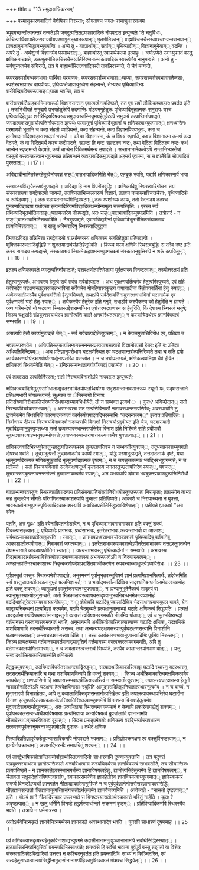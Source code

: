 +++
title = "13 समुदायाधिकरणम्"

+++
परमाणुकारणवादिनो वैशेषिका निरस्ताः; सौगताश्च जगतः परमाणुकारणत्वम

भ्युपगच्छन्तीत्यनन्तरं तन्मतेऽपि जगदुत्पत्तितद्वयवहारादिकं नोपपद्यत इत्युच्यते "ते चतुर्विधाः, केचित्पार्थिवाप्यतैजसवायवीयपरमाणुसङ्घातरूपान्् भृतभौतिकान्् वाह्यांश्चित्तचैत्तरूपाश्चाभ्यन्तरानथान्् प्रत्यक्षानुमानसिद्धानभ्युपयन्ति । अन्ये तु - बाह्यार्थान्् सर्वान्् पृथिव्यादीन्् विज्ञानानुमेयान्् वदन्ति । अपरे तु - अर्थशून्यं विज्ञानमेव परमाथसत््, बाह्यार्थास्तु स्वाप्रार्थकल्पा इत्याहुः । त्रयोऽप्येते स्वाभ्युपगतं वस्तु क्षणिकमाचक्षते, उक्रभूतभौतिकचित्तचैत्तव्यतिरिक्त्तमात्माकाशादिकं स्वरूपेणैव नानुमन्वते । अन्ये तु - सर्वशून्यत्वमेव संगिरन्ते, तत्र ये बाह्यार्थास्तित्ववादिनस्ते तावन्निरस्यन्ते, ते चैवं मन्यन्ते,

रूपरसस्पर्शगन्धस्वभावाः पार्थिवाः परमाणवः, रूपरसस्पर्शस्वभावाश््चाप्याः, रूपरसस्पर्शस्वभावास्तैजसाः, स्पर्शस्वभावाश्च वायवीयाः, पृथिव्यप्तेजावायुरूपेण संहन्यन्ते, तेभ्यश्च पृथिव्यादिभ्यः शरीरेन्द्रियविषयरूपसङ््घाता भवन्ति, तत्र च

शरीरान्तर्वर्तिग्राहकाभिमानारूढो विज्ञानसन्तान एवात्मत्वेनावतिष्ठत्ते, तत एव सर्वो लौकिकव्यवहारः प्रवर्तत इति । तत्राभिधीयते समुदाये उभयहेतुकेपि तदमाप्तिः योऽयमगुहेतुकः पृथिव्यादिभूतात्मकः समुदायः यश्च पृथिव्यादिहेतुकः शरीरेन्द्रियविषयरूपसमुदायस्तस्मिन्नुभयहेतुकेऽपि समुदाये तत्प्राप्तिर्नापपद्यते, जगदात्मकसमुदायोत्पत्तिर्नोपपद्यत इत्यर्थः परमाणूनां पृथिव्यादिभूतानां च क्षणिकत्वाभ्युपगमात्् क्षणध्वंसिनः परमाणवो भूतानि च कदा संहतौ व्याप्रियन्ते, कदा संहन्यन्ते, कदा विज्ञानविषयभूताः, कदा च हानोपादानादिव्यवहारास्पदतां भजन्ते । को वा विज्ञानात्मा, कं च विषयं स्पृशति, कश्च विज्ञानात्मा कमर्थ कदा वेदयते, कं वा विदितमर्थ कश्च कदोपादत्ते, सप्रष्टा हि नष्टः स्प्रष्टश्च नष्टः, तथा वेदिता विदितश्च नष्टः कथं चान्येन स्पृष्टमन्यो वेदयते, कथं चान्येन विदितमर्थमन्य उपादत्ते । सन्तानानामेकत्वेऽपि सन्तानिभ्यस्तेषां वस्तुतो वस्त्वन्तरत्वानभ्युपगमान्न तन्निबन्धनं व्यवहारादिकमुपपद्यते अहमर्थ एवात्मा, स च ज्ञातैवेति चोपपादितं पुरस्तात्् ।।17।।

अविद्यादीनामितरेतरहेतुत्वेनोपपन्नं सङ््घातभावादिकमिति चेत््, एतदुकं भवति, यद्यपि क्षणिकास्सर्वे भावा

स्तथाऽप्यविद्ययैतत्सर्वमुपपद्यते । अविद्या हि नाम विपरीतबुद्धिः । क्षणिकादिषु स्थिरत्वादिगोचरा तया संस्काराख्या रागद्वेषादयो जायन्ते, ततश्चित्ताभिज्वलनरूपं विज्ञानं, ततश्च नामाख्याश्चित्तचैत्ताः, पृथिव्यादिकं च रूपिद्रव्यम्् । ततः षडायतनाख्यमिन्द्रियषटम््,ततः स्पर्शाख्यः कायः, ततो वेदनादय ततश्च पुनरप्यविद्यादया यथोक्त्ता इत्यनादिरियमविद्यादिकाऽन्योन्यमूला चक्रपरिवृत्तिः । एरच्च सर्वं प्रथिव्यादिभूतभौतिकसङ््घातमन्तरेण नोपपद्यते, अतः सङ््घातभावादिकमुपपन्नमिति । तत्रोत्तरं - न सङ््घातभावानिमित्तत्वादिति । नैतदुपपद्यते, एषामाविद्यदीनां पृथिव्यादिभूतभौतिकसंघातभावं प्रत्यनिमित्तत्वात्् । न खलु अस्थिरादिषु स्थिरत्वादिबुद्ध्या

त्मिकाऽविद्या तन्निमित्ता रागद्वेषादयो वाऽर्थान्तरस्य क्षणिकस्य संहतिहेतुतां प्रतिपद्यन्ते । शुक्त्तिकारजतादिबुद्धिर्हि न शुक्त्तयाद्यर्थसंहतिहेतुर्भवति । किञ्च यस्य क्षणिके स्थिरत्वबुद्धिः स तदैव नष्ट इति कस्य रागादय उत्पद्यन्ते, संस्काराश्रयं स्थिरमेकद्रव्यमनभ्युपगच्छतां संस्कारानुवृत्तिरपि न शकें कपयितुम्् ।। 18 ।।

इतश्च क्षणिकत्वपक्षे जगदुत्पत्तिर्नोपपद्यते; उत्तरक्षणोत्पत्तिवेलायां पूर्वक्षणस्य विनष्टत्वात्् तस्योत्तरक्षणं प्रति

हेतुत्वानुपपत्तेः, अभावस्य हेतुत्वे सर्वं सर्वत्र सर्वदोत्पद्यत । अथ पूवक्षणवर्तित्वमेव हेतुत्वमित्युच्यते, एवं तर्हि कश्चिदेव घटक्षणस्तदुत्तरकालभाविनां सर्वेपामेव गोमहिपाश्वकुड्य पापाणादीनां त्रैलोक्यवर्तिनां हेतुः स्यात्् । अथैकजातीयस्यैव पूर्वक्षणवर्त्तिनो हेतुत्वमिष्यते, तथाऽपि सर्वदेशवर्त्तिनामुत्तरक्षणभाविनां घटानामेक एव पूर्वक्षणवर्ती घटो हेतुः स्यात्् । अथैकस्यैव हेतुरेक इति मनुषे, तथाऽपि कस्यैकस्य को हेतुरिति न ज्ञायते । अथ यस्मिन्देशे यो घटक्षणः स्थितस्तद्देशसम्बन्धिन एवोत्तरघटक्षणस्य स हेतुरिति, किं देशस्य स्थिरत्वं मनुषे; किञ्च चक्षुरादि संप्रयुक्त्तस्यार्थस्य ज्ञानोत्पत्ति काले अनवस्थितत्वात्् न कस्याचिदर्थस्य ज्ञानविषयत्वं सम्भवति ।। 19 ।।

असत्यपि हेतौ कार्य्यमुत्पद्यते चेत्् - सर्वं सर्वदात्पद्येतेत्युक्त्तम्् । न केवलमुत्पत्तिविरोध एव, प्रतिज्ञा च

भवतामपरुध्येत । अधिपतिसहकार्यालम्बनसमनन्तरप्रत्ययाशचत्वारो विज्ञानोत्पत्तौ हेतवः इति वः प्रतिज्ञा अधिपतिरिन्द्रियम्् । अथ प्रतिज्ञानुपरोधाय घटक्षणेस्थित एव घटक्षणान्तरोत्पत्तिरिष्यते तथा च सति द्वयोः कार्यकारणयोर्घटक्षणयोर्यौगपद्येनापलब्धिः प्रसज्येत । न च तथोपलभ्यते, क्षणिकत्वप्रतिज्ञा चैवं हीयेत । क्षणिकत्वं स्थितमेवेति चेत्् - इन्द्रियसम्बन्धज्ञानयोर्यौगपद्यं प्रसज्येत ।। 20 ।।

एवं तावदसत उत्पत्तिर्निरस्ता; सतो निरन्वयविनाशोऽपि नापपद्यत इत्युच्यते;

क्षणिकत्ववादिभिर्मुद्गराभिधाताद्यन्नतरभावितयोपलब्धियोग्यः सदृशसन्तानावसानरूपः स्थूलो यः, सदृशसन्ताने प्रतिक्षणभावी चोपलब्ध्यनर्हः सूक्ष्मश्च या ेनिरन्वयो विनाशः प्रतिसंख्यानिरोधाप्रतिसंख्यनिरोधशब्दाभ्यामभिधीयेते, तो न सम्भवत इत्यर्थ ः । कुतः? अविच्छेदात्् सतो निरन्वयविच्छेदासम्भवात्् । असम्भवश्च सत उत्पत्तिविनाशौ नामावस्थान्तरापत्तिरेव; अवस्थायोगि तु द्रव्यमेकमेव स्थिरमिति कारणादनन्यत्वं कार्यस्योपपादयद्भिरस्माभिः "तदनन्यत्वम््" इत्यत्र प्रतिपादितः । निर्वाणस्य दीपस्य निरन्वयविनाशदर्शनादन्यत्रापि विनाशो निरन्वयोऽनुमीयत इति चेन्न, घटशरावादौ मृदादिद्रव्यानुवृत्त्युपलब्ध्या सतो द्रव्यस्यावस्थान्तरापत्तिरेव विनाश इति निश्चिते सति प्रदीपादौ सूक्ष्मदशापत्त्याऽप्यनुपलम्भोपपत्तेः,तत्राप्यवस्थान्तरापात्तकल्पनस्यैव युक्त्तत्वात्् ।। 21 ।।

क्षणिकत्ववादिभिरभ्युपेतात्तुच्छादुत्पत्तिरुत्पन्नस्य तुच्छतापत्तिश्च न सम्भवतीत्युक्त्तम््; तदुभयप्रकाराभ्युपगतो दोषश्च भवति । तुच्छादुत्पत्तौ तुच्छात्मकमेव कार्य्यं स्यात््, यद्धि यस्मादुत्पद्यते, तत्तदातत्मकं दृष्टं, यथा भृत्सुवर्णादेरुत्पन्नं मणिकमुकुटादि भृत्सुवर्णाद्यात्मकं दृष्टम््, न च जगत्तुच्छात्मकं भवद्भिरभ्युपगम्यते; न च प्रतीयते । सतो निरन्वयविनाशे सत्येकक्षणादूर्ध्वं कृत्स्नस्य जगतस्तुच्छतापत्तिरेव स्यात््, पश्चात्् तुच्छाज्जगदुत्पत्तावनन्तरोक्त्तं तुच्छात्मकत्वमेव स्यात््, अत उभयथापि दोषान्न भवदुक्त्तप्रकारावुत्पत्तिनिरोधौ ।। 22 ।।

बाह्याभ्यन्तरवस्तुनः स्थिरत्वप्रतिपादनाय प्रतिसंख्याप्रतिसंख्योनिरोधयोस्तुच्छरूपता निराकृता; तत्प्रसंगेन ताभ्यां सह तुच्छत्वेन सौगतैः परिगणितस्याकाशस्यापि तुच्छता प्रतिक्षिष्यते। आकाशे च निरुपाख्यता न युक्त्ता, भावरूपत्वेनाभ्युपगतपृथिव्यादिवदाकाशस्यापि अबाधितप्रतीतिसिद्धत्वाविशेषात्् । प्रतीयते ह्याकाशे "अत्र श्येनः

पतति, अत्र गृध्रः" इति श्येनादिपतनदेशत्वेन, न च पृथिव्याद्यभावमात्रमाकाश इति वक्त्तुं शक्यं, विकल्पासहत्वात््; पृथिव्यादेः प्रागभावः, प्रध्वंसाभावः, इतरेतराभावः,अत्यन्ताभावो वा आकाशः; सर्वथाऽप्याकाशप्रतीत्यनुपपत्ति । स्यात्् । प्रागभावप्रध्वंसाभावयोराकाशत्वे पृथिव्यादिषु वर्तमानेषु आकाशप्रतीत्ययोगात्् निराकाशं जगत्स्यात्् । इतरेतराभावस्याकाशत्वेऽपीतरेतराभावस्य तत्तद्वस्तुगतत्वेन तेषामन्तराले आकाशप्रतीतिर्न स्यात्् । अत्यन्ताभावस्तु पृथिव्यादीनां न सम्भवति । अभावस्य विद्यमानपदार्थावस्थाविशेषत्वोपपादनाच्चाकाशस्य अभावरूपत्वेऽपि न निरुपाख्यत्वम्् । अण्डान्तर्वर्तिनश्चाकाशास्य त्रिवृत्करणोपदेशप्रदर्शितपञ्चीकरणेन रूपवत्त्वाच्चाक्षुपत्वेऽप्यविरोधः ।। 23 ।।

पूर्वप्रस्तुतं वस्तुनः स्थिरत्वमेवोपपाद्यते, अनुस्मरणं पूर्वानुभृतवस्तुविषयं ज्ञानं प्रत्यभिज्ञानमित्यर्थः, तदेवेतमिति सर्वं वस्तुजातमतीतकालानुभृतं प्रत्यभिज्ञायते; न च भार्वाद्भर्ज्वालादिष्विव सादृश्यनिबन्धनोऽयमेकत्वव्यामोह इति वक्त्तुं शक्यम्् व्यामुह्यतो ज्ञातुरेकस्यानभ्युपगमात््, न ह्यन्यानुभूतेनैकत्वं सादृश्यं वा स्वानुभूतस्यान्योऽनुसन्धत्ते, अतो भिन्नकालावस्त्वाश्रयसादृश्यानुभवनिबन्धनमेकत्वव्यामोहं वदद्भिर्ज्ञातुरेकत्वमवश्याश्रयणीयम््; न ु ज्ञेयेष्वपि घटादिषु ज्वालादिष्विव भेदसाधनप्रमाणमुपल भामहे, येन सादृश्यनिबन्धनां प्रत्यभिज्ञां कल्पयेम, यदपि चेदमुच्यते प्रत्यक्षानुमानाभ्यां घटादेः क्षणिकत्वं सिद्धयति । प्रत्यक्षं तावद्वर्तामानार्थविषयमवर्तमानाद्वस्तुनो व्यावृत्तं त्वविषयमवगमयति नीलमिव र्पातात््, एवं च भूतभविष्यभ्द्यां वर्तमानस्य वस्त्वन्तरत्वमवगतं भवति, अनुमानमपि अर्थक्रियोकारित्वात्सत्त्वाच्च घटादिः क्षणिकः, यदक्षणिकं शशविषाणादि तदनर्थक्रियाकारी असच्च, तथा अन्यत्यघटक्षणसत्त्वात्पूर्वघटक्षणसत्त्वानि विनाशीनि घटक्षणसत्त्वात्् अन्त्यघटक्षणसत्त्ववादिति ।। तच्च कार्यकारणभावानुपपत्त्यादिभिः पूर्वमेव निरस्तम्् । किञ्च प्रत्यक्षगम्या वर्तमानस्यावर्तमानाद्वयावृत्तिर्न वर्त्तमानस्य वस्त्वन्तरत्वमवगमयति, अपि तु वर्तमानकालयोगितामात्रम््, न च तावतावस्त्वन्तरत्वं सिध्यति, तस्यैव कालान्तरयोगसम्भवात्् । यत्तु सत्त्वादर्थाक्रियाकारित्याच्चेति क्षणिकत्वे

हेतुद्वयमुक्त्तम््, तदभिमतविपरीतसाधनत्वाद्विरुद्धम््, सत्त्वादथर्क्रियाकारित्वाद्वा घटादि स्थास्नु यदस्थास्नु तदसदनर्थक्रियाकारि च यथा शशविषाणमित्यपि हि वक्त्तुं शक्यम्् । किञ्च अर्थक्रिराकारित्वमक्षणिकत्वमेव साधयेत््; क्षणध्वंसिनो हि व्यापारासम्भवादर्थक्रियाकारित्वं न सम्भवतीत्युक्त्तम््, तथाऽन्त्यघटक्षणस्य हेतुतो नाशदर्शनादितरेऽपि घटक्षणा हेत्वपेक्षविनाशाः स्युरिति आमुद्गरादिहेतूपनिपातात्स्थास्नुत्वमेव । न च वाच्यं, न मुद्गरादयो विनाशहेतवः, अपि तु कपालादिविसदृशसन्तानोत्पत्तिहेतव इति कपालत्वावस्थापत्तिरेव घटादीनां विनाश इत्युपपादितत्वात्कपालोत्पत्तिव्यतिरिक्त्तत्वाभ्युपगमेपि विनाशस्य विनाशहेतुत्वमेव मुद्गरादेरानन्तर्याद्युक्त्तम््, अतः प्रत्यभिज्ञया स्थिरत्वमवगम्यमानं न केनापि प्रकारेणापह्नोतुं शक्यम्् । पूर्वापरकालसम्बन्ध्यर्थैक्यविषयायाः प्रत्यभिज्ञाया अन्यविषयत्वं ब्रुवन्नीलादि ज्ञानानामपि नीलादेरथर्ान्तरविषयत्वं ब्रूयात्् । किञ्च प्रमातृप्रमेययोः क्षणिकत्वं वदद्भिर्व्याप्त्यवधारण तत्स्मरणपूर्वकरनुमरनरभ्युपगमोऽपि दुःशकः । तथेदं क्षणिक

मित्यादिप्रतिज्ञापूर्वकहेतुपन्यासादिकमपि नोपपद्यते भवताम्् । प्रतिज्ञोपक्रमक्षण एव वक्त्तुर्विनष्टत्वात््, न ह्यन्येनोपक्रान्तम्् अजानद्भिरन्यैः समापयितुं शक्यम्् ।। 24 ।।

एवं तावद्वैभाषिकसौत्रान्तिकयोर्वाह्यार्थास्तित्ववादिनोः साधारणानि दूषणान्युक्त्तानि । तत्र यदुक्त्तं संप्रयुक्त्तस्यार्थस्य ज्ञानोत्पत्तिकाले अनवस्थित्वान्न कस्यचिदर्थस्य ज्ञानविषयत्वं सम्भवतीति, तत्र सौत्रान्तिकः प्रत्यवतिष्ठते - न ज्ञानकालेऽवस्स्थानमर्थस्य ज्ञानाविषयत्वहेतुः, ज्ञानोत्पत्तिहेतुत्वमेव हि ज्ञानविषयत्वम््, न चैतावता चक्षुरादेर्ज्ञानविषयत्वप्रसंगः, स्वाकारसमर्पणेन ज्ञानहेतोरेव ज्ञानविषयत्वाभ्युपगमात्् ज्ञानेस्वाकारं समर्प्य विनष्टोऽप्यर्थो ज्ञानगतेन नीलाद्याकारेणानुमीयते न च पूर्वपूर्वज्ञानेनोत्तरोत्तरज्ञानाकारसिद्धिः, नीलज्ञानसन्ततौ पीतज्ञानानुत्पत्तिप्रसंगाततोऽर्थकृतमेव ज्ञानवैचत्र्यमिति । अत्रोच्यते - "नासतो दृष्टत्वात््" इति । योऽयं ज्ञाने नीलादिराकार उपलभ्यते स विनष्टस्यासतोऽर्थस्याकारो भवितुं नार्हति । कुतः ? अदृष्टत्वात्् । न खलु धर्मिणि विनष्टे तद्धर्मस्यार्थान्तरे संक्रमणं दृष्टम्् । प्रतिविम्वादिकमपि स्थिरस्यैव भवति । तत्रापि न धर्ममात्रस्य ।

अतोऽर्थवैचित्र्यकृतं ज्ञानवैचित्र्यमर्थस्य ज्ञानकाले अवस्थानादेव भवति । पुनरपि साधारणं दूषणमाह ।। 25 ।।

एवं क्षणिकत्वासदुत्पत्त्यहेतुकविनाशाद्यभ्युपगमे उदासीनानामनुद्युञ्जानानामपि सर्वार्थसिद्धिस्स्यात्् । इष्टप्राप्तिरनिष्टनिवृत्तिर्वा प्रयन्तादिभिस्साध्यते; क्षणध्वंसे हि सर्वेषां भावानां पूर्वपूर्व वस्तु तद्गतो वा विशेषः संस्कारादिकोऽविद्यादिर्वा उत्तरत्र न कश्चिदनुवर्तत इति प्रयन्तादिभिः साध्यं न किञ्चिदस्ति, एवं सत्यहेतुसाध्यत्वात्सर्वसिद्धीनामुदासीनानामप्यैहिकामुष्मिकफलं मोक्षश्च सिद्धयेत्् ।। 26 ।।